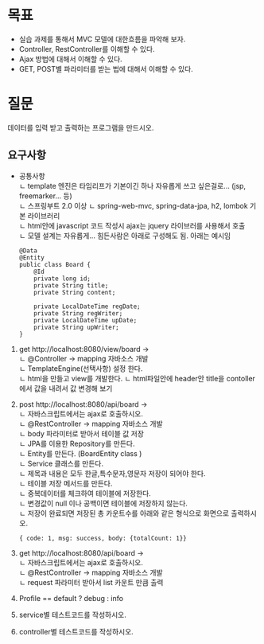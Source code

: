 # 목표 
- 실습 과제를 통해서 MVC 모델에 대한흐름을 파악해 보자. 
- Controller, RestController를 이해할 수 있다. 
- Ajax 방법에 대해서 이해할 수 있다. 
- GET, POST별 파라미터를 받는 법에 대해서 이해할 수 있다. 

# 질문 
데이터를 입력 받고 출력하는 프로그램을 만드시오.

## 요구사항 
- 공통사항  
    ㄴ template 엔진은 타임리프가 기본이긴 하나 자유롭게 쓰고 싶은걸로... (jsp, freemarker... 등)  
    ㄴ 스프링부트 2.0 이상 
    ㄴ spring-web-mvc, spring-data-jpa, h2, lombok 기본 라이브러리   
    ㄴ html안에 javascript 코드 작성시 ajax는 jquery 라이브러를 사용해서 호출  
    ㄴ 모델 설계는 자유롭게... 힘든사람은 아래로 구성해도 됨. 아래는 예시임
    ```
    @Data
    @Entity
    public class Board {
        @Id 
        private long id; 
        private String title; 
        private String content;

        private LocalDateTime regDate; 
        private String regWriter;
        private LocalDateTime upDate;
        private String upWriter; 
    }
    ```
1. get http://localhost:8080/view/board ->   
    ㄴ @Controller -> mapping 자바소스 개발   
    ㄴ TemplateEngine(선택사항) 설정 한다.  
    ㄴ html을 만들고 view를 개발한다. 
    ㄴ html파일안에 header안 title을 contoller에서 값을 내려서 값 변경해 보기 
2. post http://localhost:8080/api/board ->    
    ㄴ 자바스크립트에서는 ajax로 호출하시오.   
    ㄴ @RestController -> mapping 자바소스 개발       
    ㄴ body 파라미터로 받아서 테이블 값 저장   
    ㄴ JPA를 이용한 Repository를 만든다.  
    ㄴ Entity를 만든다. (BoardEntity class )  
    ㄴ Service 클래스를 만든다.   
    ㄴ 제목과 내용은 모두 한글,특수문자,영문자 저장이 되어야 한다.  
    ㄴ 테이블 저장 메서드를 만든다.   
    ㄴ 중복데이터를 체크하여 테이블에 저장한다.   
    ㄴ 변경값이 null 이나 공백이면 테이블에 저장하지 않는다.   
    ㄴ 저장이 완료되면 저장된 총 카운트수를 아래와 같은 형식으로 화면으로 출력하시오.  
    ```
    { code: 1, msg: success, body: {totalCount: 1}}
    ```

3. get http://localhost:8080/api/board ->   
    ㄴ 자바스크립트에서는 ajax로 호출하시오.   
    ㄴ @RestController -> mapping 자바소스 개발     
    ㄴ request 파라미터 받아서 list 카운트 만큼 출력    
4. Profile == default ? debug : info 
5. service별 테스트코드를 작성하시오.  
6. controller별 테스트코드를 작성하시오.  
